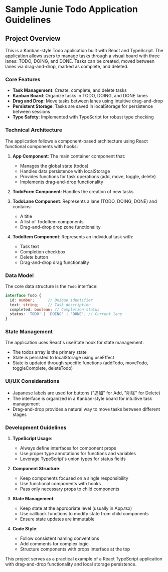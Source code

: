 # Sample Junie Todo Application Guidelines

## Project Overview

This is a Kanban-style Todo application built with React and TypeScript. The application allows users to manage tasks through a visual board with three lanes: TODO, DOING, and DONE. Tasks can be created, moved between lanes via drag-and-drop, marked as complete, and deleted.

### Core Features

- **Task Management**: Create, complete, and delete tasks
- **Kanban Board**: Organize tasks in TODO, DOING, and DONE lanes
- **Drag and Drop**: Move tasks between lanes using intuitive drag-and-drop
- **Persistent Storage**: Tasks are saved in localStorage for persistence between sessions
- **Type Safety**: Implemented with TypeScript for robust type checking

### Technical Architecture

The application follows a component-based architecture using React functional components with hooks:

1. **App Component**: The main container component that:
   - Manages the global state (todos)
   - Handles data persistence with localStorage
   - Provides functions for task operations (add, move, toggle, delete)
   - Implements drag-and-drop functionality

2. **TodoForm Component**: Handles the creation of new tasks

3. **TodoLane Component**: Represents a lane (TODO, DOING, DONE) and contains:
   - A title
   - A list of TodoItem components
   - Drag-and-drop drop zone functionality

4. **TodoItem Component**: Represents an individual task with:
   - Task text
   - Completion checkbox
   - Delete button
   - Drag-and-drop drag functionality

### Data Model

The core data structure is the `Todo` interface:

```typescript
interface Todo {
  id: number;      // Unique identifier
  text: string;    // Task description
  completed: boolean; // Completion status
  status: 'TODO' | 'DOING' | 'DONE'; // Current lane
}
```

### State Management

The application uses React's useState hook for state management:
- The todos array is the primary state
- State is persisted to localStorage using useEffect
- State is updated through specific functions (addTodo, moveTodo, toggleComplete, deleteTodo)

### UI/UX Considerations

- Japanese labels are used for buttons ("追加" for Add, "削除" for Delete)
- The interface is organized in a Kanban-style board for intuitive task management
- Drag-and-drop provides a natural way to move tasks between different stages

### Development Guidelines

1. **TypeScript Usage**:
   - Always define interfaces for component props
   - Use proper type annotations for functions and variables
   - Leverage TypeScript's union types for status fields

2. **Component Structure**:
   - Keep components focused on a single responsibility
   - Use functional components with hooks
   - Pass only necessary props to child components

3. **State Management**:
   - Keep state at the appropriate level (usually in App.tsx)
   - Use callback functions to modify state from child components
   - Ensure state updates are immutable

4. **Code Style**:
   - Follow consistent naming conventions
   - Add comments for complex logic
   - Structure components with props interface at the top

This project serves as a practical example of a React TypeScript application with drag-and-drop functionality and local storage persistence.
